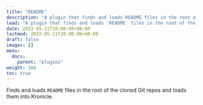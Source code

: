 ```yaml
---
title: "README"
description: "A plugin that finds and loads README files in the root of the cloned Git repos and loads them into Kronicle."
lead: "A plugin that finds and loads `README` files in the root of the cloned Git repos and loads them into Kronicle."
date: 2022-05-11T20:00:00+00:00
lastmod: 2022-05-11T20:00:00+00:00
draft: false
images: []
menu:
  docs:
    parent: "plugins"
weight: 360
toc: true
---
```


Finds and loads `README` files in the root of the cloned Git repos and loads them into Kronicle.
